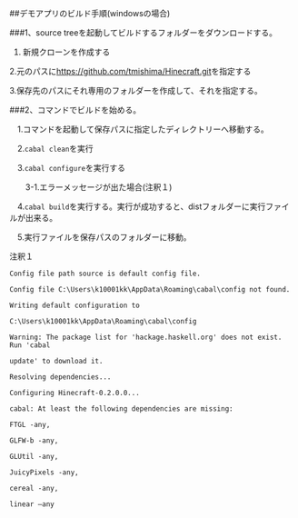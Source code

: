 

##デモアプリのビルド手順(windowsの場合)

###1、source treeを起動してビルドするフォルダーをダウンロードする。

  
  1. 新規クローンを作成する
  
  2.元のパスに<https://github.com/tmishima/Hinecraft.git>を指定する
  
  3.保存先のパスにそれ専用のフォルダーを作成して、それを指定する。


###2、コマンドでビルドを始める。

　1.コマンドを起動して保存パスに指定したディレクトリーへ移動する。

　2.`cabal clean`を実行

　3.`cabal configure`を実行する

　　3-1.エラーメッセージが出た場合(注釈１)
      

　4.`cabal build`を実行する。実行が成功すると、distフォルダーに実行ファイルが出来る。

　5.実行ファイルを保存パスのフォルダーに移動。


  注釈１
  
    Config file path source is default config file.
  
    Config file C:\Users\k10001kk\AppData\Roaming\cabal\config not found.

    Writing default configuration to

    C:\Users\k10001kk\AppData\Roaming\cabal\config

    Warning: The package list for 'hackage.haskell.org' does not exist. Run 'cabal

    update' to download it.

    Resolving dependencies...

    Configuring Hinecraft-0.2.0.0...

    cabal: At least the following dependencies are missing:
  
    FTGL -any,

    GLFW-b -any,

    GLUtil -any,

    JuicyPixels -any,

    cereal -any,

    linear –any






